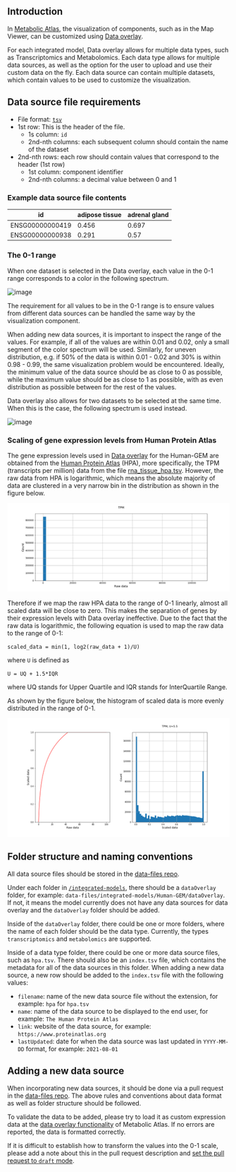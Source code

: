 ## Introduction

In [Metabolic Atlas](https://github.com/MetabolicAtlas/MetabolicAtlas), the visualization of components, such as in the Map Viewer, can be customized using [Data overlay](https://metabolicatlas.org/documentation#Data-overlay).

For each integrated model, Data overlay allows for multiple data types, such as Transcriptomics and Metabolomics. Each data type allows for multiple data sources, as well as the option for the user to upload and use their custom data on the fly. Each data source can contain multiple datasets, which contain values to be used to customize the visualization.

## Data source file requirements

- File format: [`tsv`](https://en.wikipedia.org/wiki/Tab-separated_values)
- 1st row: This is the header of the file.
  - 1s column: `id`
  - 2nd-nth columns: each subsequent column should contain the name of the dataset
- 2nd-nth rows: each row should contain values that correspond to the header (1st row)
  - 1st column: component identifier
  - 2nd-nth columns: a decimal value between 0 and 1

### Example data source file contents

| id              | adipose tissue | adrenal gland |
| --------------- | -------------- | ------------- |
| ENSG00000000419 | 0.456          | 0.697         |
| ENSG00000000938 | 0.291          | 0.57          |

### The 0-1 range

When one dataset is selected in the Data overlay, each value in the 0-1 range corresponds to a color in the following spectrum.

<img width="300" alt="image" src="https://user-images.githubusercontent.com/423498/128190295-e70b6b13-f51e-4076-99ee-3094287466d3.png">

The requirement for all values to be in the 0-1 range is to ensure values from different data sources can be handled the same way by the visualization component.

When adding new data sources, it is important to inspect the range of the values. For example, if all of the values are within 0.01 and 0.02, only a small segment of the color spectrum will be used. Similarly, for uneven distribution, e.g. if 50% of the data is within 0.01 - 0.02 and 30% is within 0.98 - 0.99, the same visualization problem would be encountered.
Ideally, the minimum value of the data source should be as close to 0 as possible, while the maximum value should be as close to 1 as possible, with as even distribution as possible between for the rest of the values.

Data overlay also allows for two datasets to be selected at the same time. When this is the case, the following spectrum is used instead.

<img width="300" alt="image" src="https://user-images.githubusercontent.com/423498/128190231-8b475022-109e-4905-8a01-5e862c397899.png">

### Scaling of gene expression levels from Human Protein Atlas

The gene expression levels used in [Data overlay](https://metabolicatlas.org/documentation#Data-overlay) for the Human-GEM are obtained from the [Human Protein Atlas](https://www.proteinatlas.org/) (HPA), more specifically, the TPM (transcripts per million) data from the file [rna_tissue_hpa.tsv](https://www.proteinatlas.org/download). However, the raw data from HPA is logarithmic, which means the absolute majority of data are clustered in a very narrow bin in the distribution as shown in the figure below.

![Histogram of HPA raw data](./assets/img/hpaRNA-TPM-rawdata-histogram.png)

Therefore if we map the raw HPA data to the range of 0-1 linearly, almost all scaled data will be close to zero. This makes the separation of genes by their expression levels with Data overlay ineffective. Due to the fact that the raw data is logarithmic, the following equation is used to map the raw data to the range of 0-1:
```
scaled_data = min(1, log2(raw_data + 1)/U)

```
where `U` is defined as
```
U = UQ + 1.5*IQR
```
where UQ stands for Upper Quartile and IQR stands for InterQuartile Range.

As shown by the figure below, the histogram of scaled data is more evenly distributed in the range of 0-1.

![Histogram of HPA scaled data](./assets/img/hpaRNA-TPM-scaleddata-histogram.png)

## Folder structure and naming conventions

All data source files should be stored in the [data-files repo](https://github.com/MetabolicAtlas/data-files).

Under each folder in [`/integrated-models`](https://github.com/MetabolicAtlas/data-files/tree/main/integrated-models), there should be a `dataOverlay` folder, for example: `data-files/integrated-models/Human-GEM/dataOverlay`. If not, it means the model currently does not have any data sources for data overlay and the `dataOverlay` folder should be added.

Inside of the `dataOverlay` folder, there could be one or more folders, where the name of each folder should be the data type. Currently, the types `transcriptomics` and `metabolomics` are supported.

Inside of a data type folder, there could be one or more data source files, such as `hpa.tsv`. There should also be an `index.tsv` file, which contains the metadata for all of the data sources in this folder. When adding a new data source, a new row should be added to the `index.tsv` file with the following values:

- `filename`: name of the new data source file without the extension, for example: `hpa` for `hpa.tsv`
- `name`: name of the data source to be displayed to the end user, for example: `The Human Protein Atlas`
- `link`: website of the data source, for example: `https://www.proteinatlas.org`
- `lastUpdated`: date for when the data source was last updated in `YYYY-MM-DD` format, for example: `2021-08-01`

## Adding a new data source

When incorporating new data sources, it should be done via a pull request in the [data-files repo](https://github.com/MetabolicAtlas/data-files). The above rules and conventions about data format as well as folder structure should be followed.

To validate the data to be added, please try to load it as custom expression data at the [data overlay functionality](https://metabolicatlas.org/explore/Human-GEM/map-viewer/golgi_apparatus?dim=2d&panel=1) of Metabolic Atlas. If no errors are reported, the data is formatted correctly.

If it is difficult to establish how to transform the values into the 0-1 scale, please add a note about this in the pull request description and [set the pull request to `draft` mode](https://github.blog/2019-02-14-introducing-draft-pull-requests/).
